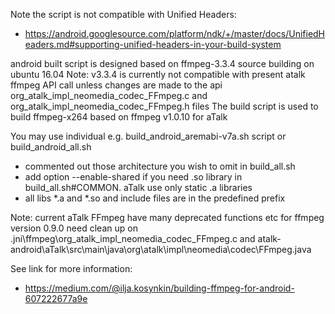 Note the script is not compatible with Unified Headers:
* https://android.googlesource.com/platform/ndk/+/master/docs/UnifiedHeaders.md#supporting-unified-headers-in-your-build-system

android built script is designed based on ffmpeg-3.3.4 source building on ubuntu 16.04
Note: v3.3.4 is currently not compatible with present atalk ffmpeg API call unless changes are made
to the api org_atalk_impl_neomedia_codec_FFmpeg.c and org_atalk_impl_neomedia_codec_FFmpeg.h files
The build script is used to build ffmpeg-x264 based on ffmpeg v1.0.10 for aTalk

You may use individual e.g. build_android_aremabi-v7a.sh script or build_android_all.sh
* commented out those architecture you wish to omit in build_all.sh
* add option --enable-shared if you need .so library in build_all.sh#COMMON. aTalk use only static .a libraries
* all libs *.a and *.so and include files are in the predefined prefix

Note:
current aTalk FFmpeg have many deprecated functions etc for ffmpeg version 0.9.0
need clean up on .jni\ffmpeg\org_atalk_impl_neomedia_codec_FFmpeg.c and
atalk-android\aTalk\src\main\java\org\atalk\impl\neomedia\codec\FFmpeg.java


See link for more information:
* https://medium.com/@ilja.kosynkin/building-ffmpeg-for-android-607222677a9e

